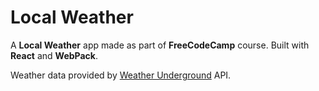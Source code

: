 # Local Weather
A **Local Weather** app made as part of **FreeCodeCamp** course.
Built with **React** and **WebPack**.

Weather data provided by [Weather Underground](http://wunderground.com/) API.
